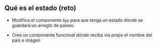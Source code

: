 ## Qué es el estado (reto)

- Modifica el componente `App` para que tenga un estado dónde se guardará un
  arreglo de países.

- Crea un componente funcional dónde reciba via props el nombre del país e imágen
